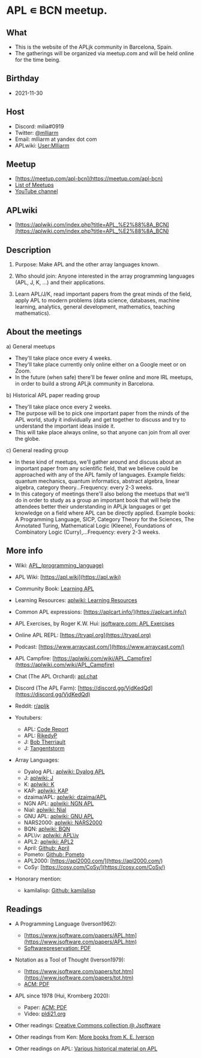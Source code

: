 # APL ∊ BCN meetup.

## What
- This is the website of the APLjk community in Barcelona, Spain.
- The gatherings will be organized via meetup.com and will be held online for the time being.

## Birthday
- 2021-11-30

## Host
- Discord: milia#0919
- Twitter: [@mlliarm](https://twitter.com/mlliarm)
- Email: mlliarm at yandex dot com
- APLwiki: [User:Mlliarm](https://aplwiki.com/wiki/User:Mlliarm)

## Meetup
- [https://meetup.com/apl-bcn](https://meetup.com/apl-bcn)
- [List of Meetups](meetups.md)
- [YouTube channel](https://www.youtube.com/channel/UC-vM_TkZTA9-nyCEuOvrI6A)

## APLwiki
- [https://aplwiki.com/index.php?title=APL_%E2%88%8A_BCN](https://aplwiki.com/index.php?title=APL_%E2%88%8A_BCN)

## Description

1) Purpose: Make APL and the other array languages known.

2) Who should join: Anyone interested in the array programming languages (APL, J, K, ...) and their applications.

3) Learn APL/J/K, read important papers from the great minds of the field, apply APL to modern problems (data science, databases, machine learning, analytics, general development, mathematics, teaching mathematics).

##  About the meetings

a) General meetups
- They'll take place once every 4 weeks.
- They'll take place currently only online either on a Google meet or on Zoom. 
- In the future (when safe) there'll be fewer online and more IRL meetups, in order to build a strong APLjk community in Barcelona.

b) Historical APL paper reading group
- They'll take place once every 2 weeks.
- The purpose will be to pick one important paper from the minds of the APL world, study it individually and get together to discuss and try to understand the important ideas inside it.
- This will take place always online, so that anyone can join from all over the globe.

c) General reading group
- In these kind of meetups, we'll gather around and discuss about an important paper from any scientific field, that we believe could be approached with any of the APL family of languages. Example fields: quantum mechanics, quantum informatics, abstract algebra, linear algebra, category theory...Frequency: every 2-3 weeks.
- In this category of meetings there'll also belong the meetups that we'll do in order to study as a group an important book that will help the attendees better their understanding in APLjk languages or get knowledge on a field where APL can be directly applied. Example books: A Programming Language, SICP, Category Theory for the Sciences, The Annotated Turing, Mathematical Logic (Kleene), Foundations of Combinatory Logic (Curry),...Frequency: every 2-3 weeks.

## More info
- Wiki: [APL_(programming_language)](https://en.wikipedia.org/wiki/APL_(programming_language))

- APL Wiki: [https://apl.wiki](https://apl.wiki)

- Community Book: [Learning APL](https://xpqz.github.io/learnapl/intro.html)

- Learning Resources: [aplwiki: Learning Resources](https://aplwiki.com/wiki/Learning_resources)

- Common APL expressions: [https://aplcart.info/](https://aplcart.info/)

- APL Exercises, by Roger K.W. Hui: [jsoftware.com: APL Exercises](https://www.jsoftware.com/papers/APL_exercises/)

- Online APL REPL: [https://tryapl.org](https://tryapl.org)

- Podcast: [https://www.arraycast.com/](https://www.arraycast.com/)

- APL Campfire: [https://aplwiki.com/wiki/APL_Campfire](https://aplwiki.com/wiki/APL_Campfire)

- Chat (The APL Orchard): [apl.chat](https://apl.chat)

- Discord (The APL Farm): [https://discord.gg/VjdKedQd](https://discord.gg/VjdKedQd)

- Reddit: [r/apljk](https://www.reddit.com/r/apljk/new/)

- Youtubers:
  * APL: [Code Report](https://www.youtube.com/c/codereport)
  * APL: [RikedyP](https://www.youtube.com/c/RikedyP)
  * J: [Bob Therriault](https://www.youtube.com/user/bobtherriault)
  * J: [Tangentstorm](https://www.youtube.com/c/tangentstorm)
	
- Array Languages:
  * Dyalog APL: [aplwiki: Dyalog APL](https://aplwiki.com/wiki/Dyalog_APL)
  * J: [aplwiki: J](https://aplwiki.com/wiki/J)
  * K: [aplwiki: K](https://aplwiki.com/wiki/K)
  * KAP: [aplwiki: KAP](https://aplwiki.com/wiki/KAP)
  * dzaima/APL: [aplwiki: dzaima/APL](https://aplwiki.com/wiki/Dzaima/APL)
  * NGN APL: [aplwiki: NGN APL](https://aplwiki.com/wiki/Ngn/apl)
  * Nial: [aplwiki: Nial](https://aplwiki.com/wiki/Nial)
  * GNU APL: [aplwiki: GNU APL](https://aplwiki.com/wiki/GNU_APL)  
  * NARS2000: [aplwiki: NARS2000](https://aplwiki.com/wiki/NARS2000)
  * BQN: [aplwiki: BQN](https://aplwiki.com/wiki/BQN)
  * APL\iv: [aplwiki: APL\iv](https://aplwiki.com/wiki/APL%5Civ)
  * APL2: [aplwiki: APL2](https://aplwiki.com/wiki/APL2)
  * April: [Github: April](https://github.com/phantomics/april)
  * Pometo: [Github: Pometo](https://github.com/gordonguthrie/pometo)
  * APL2000: [https://apl2000.com/](https://apl2000.com/)
  * CoSy: [https://cosy.com/CoSy/](https://cosy.com/CoSy/)
- Honorary mention:
  * kamilalisp: [Github: kamilalisp](https://github.com/kspalaiologos/kamilalisp)

## Readings
- A Programming Language (Iverson1962):
  * [https://www.jsoftware.com/papers/APL.htm](https://www.jsoftware.com/papers/APL.htm)
  * [Softwarepreservation: PDF](http://www.softwarepreservation.org/projects/apl/Books/APROGRAMMING%20LANGUAGE/view)

- Notation as a Tool of Thought (Iverson1979): 
  * [https://www.jsoftware.com/papers/tot.htm](https://www.jsoftware.com/papers/tot.htm)
  * [ACM: PDF](https://dl.acm.org/ft_gateway.cfm?id=1283935&type=pdf)

- APL since 1978 (Hui, Kromberg 2020): 
  * Paper: [ACM: PDF](https://dl.acm.org/doi/pdf/10.1145/3386319)
  * Video: [pldi21.org](https://www.pldi21.org/prerecorded_hopl.2.html)

- Other readings: [Creative Commons collection @ Jsoftware](https://code.jsoftware.com/wiki/Community/Creative_Commons)
- Other readings from Ken: [More books from K. E. Iverson](http://www.softwarepreservation.org/projects/apl/Books)
- Other readings on APL: [Various historical material on APL](http://www.softwarepreservation.org/projects/apl)
